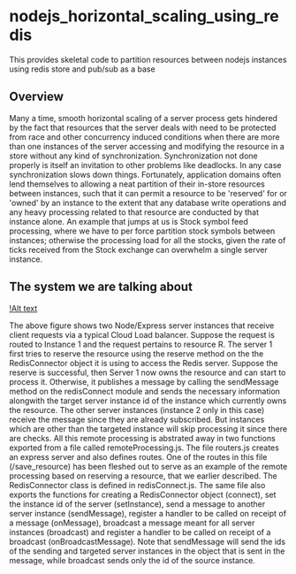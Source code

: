 # nodejs_horizontal_scaling_using_redis
This provides skeletal code to partition resources between nodejs instances using redis store and pub/sub as a base

## Overview
Many a time, smooth horizontal scaling of a server process gets hindered by the fact that resources that the server deals with need to be protected from race and other concurrency induced conditions when there are more than one instances of the server accessing and modifying the resource in a store without any kind of synchronization. Synchronization not done properly is itself an invitation to other problems like deadlocks. In any case synchronization slows down things. Fortunately, application domains often lend themselves to allowing a neat partition of their in-store resources between instances, such that it can permit a resource to be 'reserved' for or 'owned' by an instance to the extent that any database write operations and any heavy processing related to that resource are conducted by that instance alone. An example that jumps at us is Stock symbol feed processing, where we have to per force partition stock symbols between instances; otherwise the processing load for all the stocks, given the rate of ticks received from the Stock exchange can overwhelm a single server instance.

## The system we are talking about

[!Alt text](systemdiag.jpg)

The above figure shows two Node/Express server instances that receive client requests via a typical Cloud Load balancer. Suppose the request is routed to Instance 1 and the request pertains to resource R. The server 1 first tries to reserve the resource using the reserve method on the the RedisConnector object it is using to access the Redis server. Suppose the reserve is successful, then Server 1 now owns the resource and can start to process it. Otherwise, it publishes a message by calling the sendMessage method on the redisConnect module and sends the necessary information alongwith the target server instance id of the instance which currently owns the resource. The other server instances (instance 2 only in this case) receive the message since they are already subscribed. But instances which are other than the targeted instance will skip processing it since there are checks. All this remote processing is abstrated away in two functions exported from a file called remoteProcessing.js. The file routers.js creates an express server and also defines routes. One of the routes in this file (/save_resource) has been fleshed out to serve as an example of the remote processing based on reserving a resource, that we earlier described. The RedisConnector class is defined in redisConnect.js. The same file also exports the functions for creating a RedisConnector object (connect), set the instance id of the server (setInstance), send a message to another server instance (sendMessage), register a handler to be called on receipt of a message (onMessage), broadcast a message meant for all server instances (broadcast) and register a handler to be called on receipt of a broadcast (onBroadcastMessage). Note that sendMessage will send the ids of the sending and targeted server instances in the object that is sent in the message, while broadcast sends only the id of the source instance.
